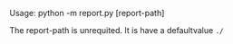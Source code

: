 Usage: python -m report.py [report-path]

The report-path is unrequited. It is have a defaultvalue `./`